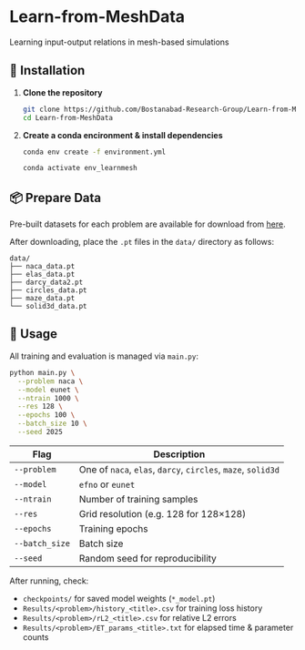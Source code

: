 # Learn-from-MeshData
Learning input-output relations in mesh-based simulations


## 🔧 Installation

1. **Clone the repository**  
   ```bash
   git clone https://github.com/Bostanabad-Research-Group/Learn-from-MeshData.git
   cd Learn-from-MeshData
2. **Create a conda encironment & install dependencies**
   ```bash
   conda env create -f environment.yml
   ```
   
   ```bash
   conda activate env_learnmesh
   ```


## 📦 Prepare Data
Pre-built datasets for each problem are available for download from [here](https://ucirvine-my.sharepoint.com/:u:/g/personal/shirinh1_ad_uci_edu/EfGytUtAxJdEp48KwtdV3PYBMKn1MnA2VMrRo0pM0Cznmw?e=mCZx5v).

After downloading, place the `.pt` files in the `data/` directory as follows:
```
data/
├── naca_data.pt
├── elas_data.pt
├── darcy_data2.pt
├── circles_data.pt
├── maze_data.pt
└── solid3d_data.pt

```

## 🏃 Usage

All training and evaluation is managed via `main.py`:

```bash
python main.py \
  --problem naca \
  --model eunet \
  --ntrain 1000 \
  --res 128 \
  --epochs 100 \
  --batch_size 10 \
  --seed 2025
```

| Flag           | Description                                                  |
| -------------- | ------------------------------------------------------------ |
| `--problem`    | One of `naca`, `elas`, `darcy`, `circles`, `maze`, `solid3d` |
| `--model`      | `efno` or `eunet`                                            |
| `--ntrain`     | Number of training samples                                   |
| `--res`        | Grid resolution (e.g. 128 for 128×128)                       |
| `--epochs`     | Training epochs                                              |
| `--batch_size` | Batch size                                                   |
| `--seed`       | Random seed for reproducibility                              |

After running, check:

- `checkpoints/` for saved model weights (`*_model.pt`)
- `Results/<problem>/history_<title>.csv` for training loss history
- `Results/<problem>/rL2_<title>.csv` for relative L2 errors
- `Results/<problem>/ET_params_<title>.txt` for elapsed time & parameter counts

    
